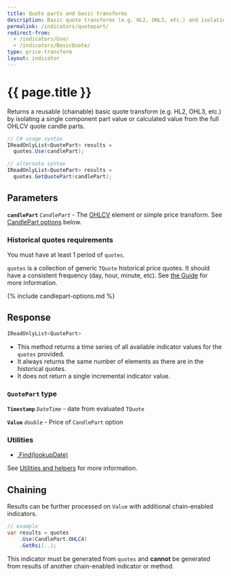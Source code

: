 ```yaml
---
title: Quote parts and basic transforms
description: Basic quote transforms (e.g. HL2, OHL3, etc.) and isolation of individual price quote candle parts from a full OHLCV quote.
permalink: /indicators/quotepart/
redirect-from:
  - /indicators/Use/
  - /indicators/BasicQuote/
type: price-transform
layout: indicator
---
```


# {{ page.title }}

Returns a reusable (chainable) basic quote transform (e.g. HL2, OHL3, etc.) by isolating a single component part value or calculated value from the full OHLCV quote candle parts.

```csharp
// C# usage syntax
IReadOnlyList<QuotePart> results =
  quotes.Use(candlePart);

// alternate syntax
IReadOnlyList<QuotePart> results =
  quotes.GetQuotePart(candlePart);
```

## Parameters

**`candlePart`** _`CandlePart`_ - The [OHLCV]({{site.baseurl}}/guide/#historical-quotes) element or simple price transform.  See [CandlePart options](#candlepart-options) below.

### Historical quotes requirements

You must have at least 1 period of `quotes`.

`quotes` is a collection of generic `TQuote` historical price quotes.  It should have a consistent frequency (day, hour, minute, etc).  See [the Guide]({{site.baseurl}}/guide/#historical-quotes) for more information.

{% include candlepart-options.md %}

## Response

```csharp
IReadOnlyList<QuotePart>
```

- This method returns a time series of all available indicator values for the `quotes` provided.
- It always returns the same number of elements as there are in the historical quotes.
- It does not return a single incremental indicator value.

### `QuotePart` type

**`Timestamp`** _`DateTime`_ - date from evaluated `TQuote`

**`Value`** _`double`_ - Price of `CandlePart` option

### Utilities

- [.Find(lookupDate)]({{site.baseurl}}/utilities#find-indicator-result-by-date)

See [Utilities and helpers]({{site.baseurl}}/utilities#utilities-for-indicator-results) for more information.

## Chaining

Results can be further processed on `Value` with additional chain-enabled indicators.

```csharp
// example
var results = quotes
    .Use(CandlePart.OHLC4)
    .GetRsi(..);
```

This indicator must be generated from `quotes` and **cannot** be generated from results of another chain-enabled indicator or method.
